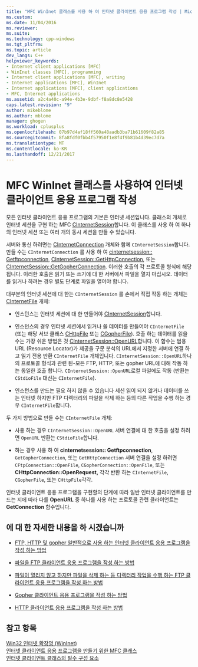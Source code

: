 ```yaml
---
title: "MFC WinInet 클래스를 사용 하 여 인터넷 클라이언트 응용 프로그램 작성 | Microsoft Docs"
ms.custom: 
ms.date: 11/04/2016
ms.reviewer: 
ms.suite: 
ms.technology: cpp-windows
ms.tgt_pltfrm: 
ms.topic: article
dev_langs: C++
helpviewer_keywords:
- Internet client applications [MFC]
- WinInet classes [MFC], programming
- Internet client applications [MFC], writing
- Internet applications [MFC], WinInet
- Internet applications [MFC], client applications
- MFC, Internet applications
ms.assetid: a2c4a40c-a94e-4b3e-9dbf-f8a8dc8e5428
caps.latest.revision: "9"
author: mikeblome
ms.author: mblome
manager: ghogen
ms.workload: cplusplus
ms.openlocfilehash: 07b97d4af18ff560a48aadb3ba71b61609f82a85
ms.sourcegitcommit: 8fa8fdf0fbb4f57950f1e8f4f9b81b4d39ec7d7a
ms.translationtype: MT
ms.contentlocale: ko-KR
ms.lasthandoff: 12/21/2017
---
```

# <a name="writing-an-internet-client-application-using-mfc-wininet-classes"></a>MFC WinInet 클래스를 사용하여 인터넷 클라이언트 응용 프로그램 작성
모든 인터넷 클라이언트 응용 프로그램의 기본은 인터넷 세션입니다. 클래스의 개체로 인터넷 세션을 구현 하는 MFC [CInternetSession](../mfc/reference/cinternetsession-class.md)합니다. 이 클래스를 사용 하 여 하나의 인터넷 세션 또는 여러 개의 동시 세션을 만들 수 있습니다.  
  
 서버와 통신 하려면는 [CInternetConnection](../mfc/reference/cinternetconnection-class.md) 개체와 함께 `CInternetSession`합니다. 만들 수는 `CInternetConnection` 를 사용 하 여 [cinternetsession:: Getftpconnection](../mfc/reference/cinternetsession-class.md#getftpconnection), [CInternetSession::GetHttpConnection](../mfc/reference/cinternetsession-class.md#gethttpconnection), 또는 [CInternetSession::GetGopherConnection](../mfc/reference/cinternetsession-class.md#getgopherconnection). 이러한 호출의 각 프로토콜 형식에 해당 됩니다. 이러한 호출은 읽기 또는 쓰기에 대 한 서버에서 파일을 열지 마십시오. 데이터를 읽거나 하려는 경우 별도 단계로 파일을 열어야 합니다.  
  
 대부분의 인터넷 세션에 대 한는 `CInternetSession` 를 손에서 직접 작동 하는 개체는 [CInternetFile](../mfc/reference/cinternetfile-class.md) 개체:  
  
-   인스턴스는 인터넷 세션에 대 한 만들어야 [CInternetSession](../mfc/reference/cinternetsession-class.md)합니다.  
  
-   인스턴스의 경우 인터넷 세션에서 읽거나 쓸 데이터를 만들어야 `CInternetFile` (또는 해당 서브 클래스 [CHttpFile](../mfc/reference/chttpfile-class.md) 또는 [CGopherFile](../mfc/reference/cgopherfile-class.md)). 호출 하는 데이터를 읽을 수는 가장 쉬운 방법은 것 [CInternetSession::OpenURL](../mfc/reference/cinternetsession-class.md#openurl)합니다. 이 함수는 범용 URL (Resource Locator)가 제공을 구문 분석의 URL에서 지정한 서버에 연결 하 고 읽기 전용 반환 `CInternetFile` 개체입니다. `CInternetSession::OpenURL`하나의 프로토콜 형식과 관련 된-모든 FTP, HTTP, 또는 gopher URL에 대해 작동 하는 동일한 호출 합니다. `CInternetSession::OpenURL`로컬 파일에도 작동 (반환는 `CStdioFile` 대신는 `CInternetFile`).  
  
-   인스턴스를 만드는 필요 하지 않을 수 있습니다 세션 읽이 되지 않거나 데이터를 쓰는 인터넷 하지만 FTP 디렉터리의 파일을 삭제 하는 등의 다른 작업을 수행 하는 경우 `CInternetFile`합니다.  
  
 두 가지 방법으로 만들 수는 `CInternetFile` 개체:  
  
-   사용 하는 경우 `CInternetSession::OpenURL` 서버 연결에 대 한 호출을 설정 하려면 `OpenURL` 반환는 `CStdioFile`합니다.  
  
-   하는 경우 사용 하 여 **cinternetsession:: Getftpconnection**, `GetGopherConnection`, 또는 `GetHttpConnection` 서버 연결을 설정 하려면 `CFtpConnection::OpenFile`, `CGopherConnection::OpenFile`, 또는 **CHttpConnection::OpenRequest,**  각각 반환 하는 `CInternetFile`, `CGopherFile`, 또는 `CHttpFile`각각.  
  
 인터넷 클라이언트 응용 프로그램을 구현할의 단계에 따라 일반 인터넷 클라이언트를 만드는 지에 따라 다를 **OpenURL** 중 하나를 사용 하는 프로토콜 관련 클라이언트는 **GetConnection** 함수입니다.  
  
## <a name="what-do-you-want-to-know-more-about"></a>에 대 한 자세한 내용을 하 시겠습니까  
  
-   [FTP, HTTP 및 gopher 일반적으로 사용 하는 인터넷 클라이언트 응용 프로그램을 작성 하는 방법](../mfc/steps-in-a-typical-internet-client-application.md)  
  
-   [파일을 FTP 클라이언트 응용 프로그램을 작성 하는 방법](../mfc/steps-in-a-typical-ftp-client-application.md)  
  
-   [파일이 열리지 않고 하지만 파일을 삭제 하는 등 디렉터리 작업을 수행 하는 FTP 클라이언트 응용 프로그램을 작성 하는 방법](../mfc/steps-in-a-typical-ftp-client-application-to-delete-a-file.md)  
  
-   [Gopher 클라이언트 응용 프로그램을 작성 하는 방법](../mfc/steps-in-a-typical-gopher-client-application.md)  
  
-   [HTTP 클라이언트 응용 프로그램을 작성 하는 방법](../mfc/steps-in-a-typical-http-client-application.md)  
  
## <a name="see-also"></a>참고 항목  
 [Win32 인터넷 확장명 (WinInet)](../mfc/win32-internet-extensions-wininet.md)   
 [인터넷 클라이언트 응용 프로그램을 만들기 위한 MFC 클래스](../mfc/mfc-classes-for-creating-internet-client-applications.md)   
 [인터넷 클라이언트 클래스의 필수 구성 요소](../mfc/prerequisites-for-internet-client-classes.md)
